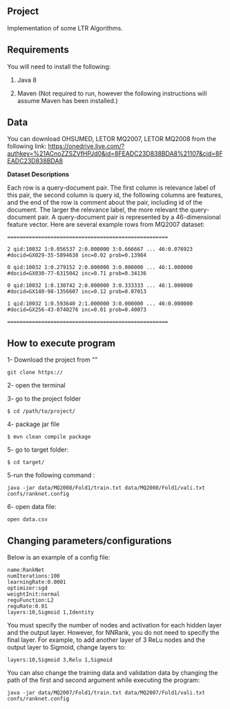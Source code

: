 ## Project

Implementation of some LTR Algorithms.

## Requirements

You will need to install the following:

1. Java 8

2. Maven (Not required to run, however the following instructions will assume Maven has been installed.)

## Data

You can download OHSUMED, LETOR MQ2007, LETOR MQ2008 from the following link:
https://onedrive.live.com/?authkey=%21ACnoZZSZVfHPJd0&id=8FEADC23D838BDA8%21107&cid=8FEADC23D838BDA8

**Dataset Descriptions**

Each row is a query-document pair. The first column is relevance label of this pair, the second column is query id, the following columns are features, and the end of the row is comment about the pair, including id of the document. The larger the relevance label, the more relevant the query-document pair. A query-document pair is represented by a 46-dimensional feature vector. Here are several example rows from MQ2007 dataset:
```
====================================================

2 qid:10032 1:0.056537 2:0.000000 3:0.666667 ... 46:0.076923 #docid=GX029-35-5894638 inc=0.02 prob=0.13984

0 qid:10032 1:0.279152 2:0.000000 3:0.000000 ... 46:1.000000 #docid=GX030-77-6315042 inc=0.71 prob=0.34136

0 qid:10032 1:0.130742 2:0.000000 3:0.333333 ... 46:1.000000 #docid=GX140-98-1356607 inc=0.12 prob=0.07013

1 qid:10032 1:0.593640 2:1.000000 3:0.000000 ... 46:0.000000 #docid=GX256-43-0740276 inc=0.01 prob=0.40073

====================================================
```

## How to execute program

1- Download the project from ""
```
git clone https://
```

2- open the terminal

3- go to the project folder
```
$ cd /path/to/project/
```
4- package jar file
```
$ mvn clean compile package
```
5- go to target folder:
```
$ cd target/
```

5-run the following command :
```
java -jar data/MQ2008/Fold1/train.txt data/MQ2008/Fold1/vali.txt confs/ranknet.config
```

6- open data file:
```
open data.csv
```

## Changing parameters/configurations
Below is an example of a config file:
```
name:RankNet
numIterations:100
learningRate:0.0001
optimizer:sgd
weightInit:normal
reguFunction:L2
reguRate:0.01
layers:10,Sigmoid 1,Identity
```

You must specify the number of nodes and activation for each hidden layer and the output layer.
However, for NNRank, you do not need to specify the final layer.
For example, to add another layer of 3 ReLu nodes and the output layer to Sigmoid, change layers to:
```
layers:10,Sigmoid 3,Relu 1,Sigmoid
```

You can also change the training data and validation data by changing the path of the first and second argument while executing the program:

```
java -jar data/MQ2007/Fold1/train.txt data/MQ2007/Fold1/vali.txt confs/ranknet.config
```




